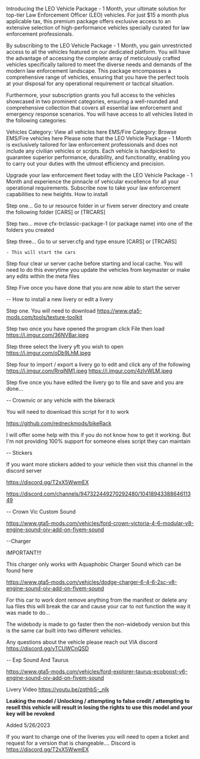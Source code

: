 Introducing the LEO Vehicle Package - 1 Month, your ultimate solution for top-tier Law Enforcement Officer (LEO) vehicles. For just $15 a month plus applicable tax, this premium package offers exclusive access to an extensive selection of high-performance vehicles specially curated for law enforcement professionals.

By subscribing to the LEO Vehicle Package - 1 Month, you gain unrestricted access to all the vehicles featured on our dedicated platform. You will have the advantage of accessing the complete array of meticulously crafted vehicles specifically tailored to meet the diverse needs and demands of the modern law enforcement landscape. This package encompasses a comprehensive range of vehicles, ensuring that you have the perfect tools at your disposal for any operational requirement or tactical situation.

Furthermore, your subscription grants you full access to the vehicles showcased in two prominent categories, ensuring a well-rounded and comprehensive collection that covers all essential law enforcement and emergency response scenarios. You will have access to all vehicles listed in the following categories:

Vehicles Category: View all vehicles here
EMS/Fire Category: Browse EMS/Fire vehicles here
Please note that the LEO Vehicle Package - 1 Month is exclusively tailored for law enforcement professionals and does not include any civilian vehicles or scripts. Each vehicle is handpicked to guarantee superior performance, durability, and functionality, enabling you to carry out your duties with the utmost efficiency and precision.

Upgrade your law enforcement fleet today with the LEO Vehicle Package - 1 Month and experience the pinnacle of vehicular excellence for all your operational requirements. Subscribe now to take your law enforcement capabilities to new heights.
How to install

Step one... Go to ur resource folder in ur fivem server directory and create the following folder [CARS] or [TRCARS]

Step two... move cfx-trclassic-package-1 (or package name) into one of the folders you created

Step three... Go to ur server.cfg and type ensure [CARS] or [TRCARS]

    - This will start the cars

Step four clear ur server cache before starting and local cache. You will need to do this everytime you update the vehicles from keymaster or make any edits within the meta files

Step Five once you have done that you are now able to start the server

-- How to install a new livery or edit a livery

Step one. You will need to download https://www.gta5-mods.com/tools/texture-toolkit

Step two once you have opened the program click File then load https://i.imgur.com/36NVBar.jpeg

Step three select the livery yft you wish to open https://i.imgur.com/oDb9LhM.jpeg

Step four to import / export a livery go to edit and click any of the following https://i.imgur.com/RrqiNM1.jpeg https://i.imgur.com/4zlvWLM.jpeg

Step five once you have edited the livery go to file and save and you are done...

-- Crownvic or any vehicle with the bikerack

You will need to download this script for it to work

https://github.com/redneckmods/bikeRack

I will offer some help with this if you do not know how to get it working. But I'm not providing 100% support for someone elses script they can maintain

-- Stickers

If you want more stickers added to your vehicle then visit this channel in the discord server

https://discord.gg/T2xX5WwmEX

https://discord.com/channels/947322449270292480/1041894338864611349

-- Crown Vic Custom Sound

https://www.gta5-mods.com/vehicles/ford-crown-victoria-4-6-modular-v8-engine-sound-oiv-add-on-fivem-sound

--Charger

IMPORTANT!!!

This charger only works with Aquaphobic Charger Sound which can be found here

https://www.gta5-mods.com/vehicles/dodge-charger-6-4-6-2sc-v8-engine-sound-oiv-add-on-fivem-sound

For this car to work dont remove anything from the manifest or delete any lua files this will break the car and cause your car to not function the way it was made to do...

The widebody is made to go faster then the non-widebody version but this is the same car built into two different vehicles.

Any questions about the vehicle please reach out VIA discord https://discord.gg/vTCUWCnQSD

-- Exp Sound And Taurus 

https://www.gta5-mods.com/vehicles/ford-explorer-taurus-ecoboost-v6-engine-sound-oiv-add-on-fivem-sound


Livery Video https://youtu.be/zqthbS-_nlk


**Leaking the model / Unlocking / attempting to false credit / attempting to resell this vehicle will result in losing the rights to use this model and your key will be revoked**

Added 5/26/2023

If you want to change one of the liveries you will need to open a ticket and request for a version that is changeable.... Discord is https://discord.gg/T2xX5WwmEX